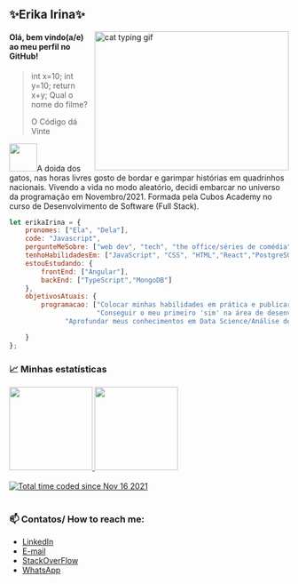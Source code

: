 ## ✨Erika Irina✨

<img align="right" width="350" height="250" alt="cat typing gif" src="https://camo.githubusercontent.com/fe55d03d5d4c092c011ce41d71b756d25ce8ad9c1ee0a017b0a26f889a1ff56e/68747470733a2f2f67696666696c65732e616c706861636f646572732e636f6d2f3239372f323937302e676966">

#### Olá, bem vindo(a/e) ao meu perfil no GitHub!

>int x=10; int y=10; return x+y;
>Qual o nome do filme?
>
>O Código dá Vinte


<img src="https://media.giphy.com/media/VgCDAzcKvsR6OM0uWg/giphy.gif" width="50">A doida dos gatos, nas horas livres gosto de bordar e garimpar histórias em quadrinhos nacionais. Vivendo a vida no modo aleatório, decidi embarcar no universo da programação em Novembro/2021. Formada pela Cubos Academy no curso de Desenvolvimento de Software (Full Stack).




```javascript
let erikaIrina = {
    pronomes: ["Ela", "Dela"],
    code: "Javascript",
    pergunteMeSobre: ["web dev", "tech", "the office/séries de comédia","gambiarras culinárias"],
    tenhoHabilidadesEm: ["JavaScript", "CSS", "HTML","React","PostgreSQL","Node.js"],
    estouEstudando: {
        frontEnd: ["Angular"],
        backEnd: ["TypeScript","MongoDB"]
    },
    objetivosAtuais: {
        programacao: ["Colocar minhas habilidades em prática e publicar projetos pessoais", 
                      "Conseguir o meu primeiro 'sim' na área de desenvolvimento",
		      "Aprofundar meus conhecimentos em Data Science/Análise de Dados"]

    }
};
```

### 📈 Minhas estatísticas

<div>
<a href="https://github.com/erikaisc">

<img height="150em" src="https://github-readme-stats.vercel.app/api/top-langs/?username=erikaisc&layout=compact&langs_count=7&theme=highcontrast"/>
<img height="150em" src="https://github-readme-stats.vercel.app/api?username=erikaisc&show_icons=true&theme=highcontrast&include_all_commits=true&count_private=true"/>
</div>
</br>
  <a href="https://wakatime.com/@604dc574-b498-4086-a563-66d1804a2585"><img src="https://wakatime.com/badge/user/604dc574-b498-4086-a563-66d1804a2585.svg" alt="Total time coded since Nov 16 2021" /></a>
    </br>
    </br>
    
 ### 📫 Contatos/ How to reach me:
* [LinkedIn](https://www.linkedin.com/in/erikairina/) <br>
* [E-mail](erika.irinasc@gmail.com) <br>
* [StackOverFlow](https://stackoverflow.com/users/18354215/erika-irina) <br>
* [WhatsApp](https://wa.me/5584936184939) <br>

